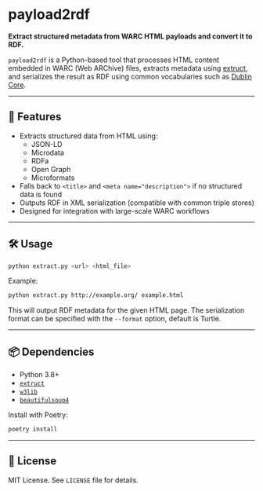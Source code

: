 # payload2rdf

**Extract structured metadata from WARC HTML payloads and convert it to RDF.**

`payload2rdf` is a Python-based tool that processes HTML content embedded in WARC (Web ARChive) files, extracts metadata using [extruct](https://github.com/scrapinghub/extruct), and serializes the result as RDF using common vocabularies such as [Dublin Core](http://purl.org/dc/elements/1.1/).

---

## 🚀 Features

- Extracts structured data from HTML using:
  - JSON-LD
  - Microdata
  - RDFa
  - Open Graph
  - Microformats
- Falls back to `<title>` and `<meta name="description">` if no structured data is found
- Outputs RDF in XML serialization (compatible with common triple stores)
- Designed for integration with large-scale WARC workflows

---

## 🛠 Usage

```bash
python extract.py <url> <html_file>
```

Example:

```bash
python extract.py http://example.org/ example.html
```

This will output RDF metadata for the given HTML page. The serialization format can be specified with the `--format` option, default is Turtle.

---

## 📦 Dependencies

- Python 3.8+
- [`extruct`](https://pypi.org/project/extruct/)
- [`w3lib`](https://pypi.org/project/w3lib/)
- [`beautifulsoup4`](https://pypi.org/project/beautifulsoup4/)

Install with Poetry:

```bash
poetry install
```

---

## 📄 License

MIT License. See `LICENSE` file for details.
